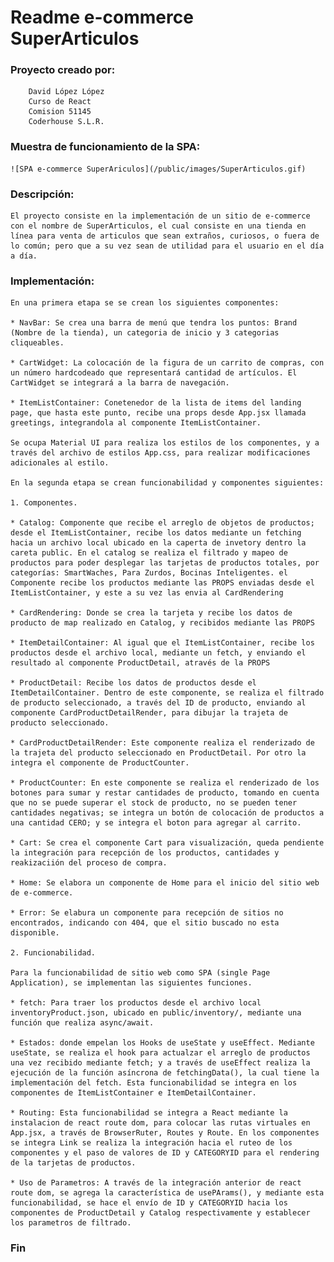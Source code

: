 # Readme e-commerce SuperArticulos

### Proyecto creado por:

        David López López 
        Curso de React
        Comision 51145
        Coderhouse S.L.R.

### Muestra de funcionamiento de la SPA:

    ![SPA e-commerce SuperAriculos](/public/images/SuperArticulos.gif)


### Descripción:

    El proyecto consiste en la implementación de un sitio de e-commerce con el nombre de SuperArticulos, el cual consiste en una tienda en línea para venta de articulos que sean extraños, curiosos, o fuera de lo común; pero que a su vez sean de utilidad para el usuario en el día a día.

### Implementación:

    En una primera etapa se se crean los siguientes componentes:

    * NavBar: Se crea una barra de menú que tendra los puntos: Brand (Nombre de la tienda), un categoria de inicio y 3 categorias cliqueables.

    * CartWidget: La colocación de la figura de un carrito de compras, con un número hardcodeado que representará cantidad de artículos. El CartWidget se integrará a la barra de navegación.

    * ItemListContainer: Conetenedor de la lista de items del landing page, que hasta este punto, recibe una props desde App.jsx llamada greetings, integrandola al componente ItemListContainer.

    Se ocupa Material UI para realiza los estilos de los componentes, y a través del archivo de estilos App.css, para realizar modificaciones adicionales al estilo.

    En la segunda etapa se crean funcionabilidad y componentes siguientes:

    1. Componentes.
    
    * Catalog: Componente que recibe el arreglo de objetos de productos; desde el ItemListContainer, recibe los datos mediante un fetching hacia un archivo local ubicado en la caperta de invetory dentro la careta public. En el catalog se realiza el filtrado y mapeo de productos para poder desplegar las tarjetas de productos totales, por categorías: SmartWaches, Para Zurdos, Bocinas Inteligentes. el Componente recibe los productos mediante las PROPS enviadas desde el ItemListContainer, y este a su vez las envia al CardRendering
    
    * CardRendering: Donde se crea la tarjeta y recibe los datos de producto de map realizado en Catalog, y recibidos mediante las PROPS

    * ItemDetailContainer: Al igual que el ItemListContainer, recibe los productos desde el archivo local, mediante un fetch, y enviando el resultado al componente ProductDetail, através de la PROPS

    * ProductDetail: Recibe los datos de productos desde el ItemDetailContainer. Dentro de este componente, se realiza el filtrado de producto seleccionado, a través del ID de producto, enviando al componente CardProductDetailRender, para dibujar la trajeta de producto seleccionado.

    * CardProductDetailRender: Este componente realiza el renderizado de la trajeta del producto seleccionado en ProductDetail. Por otro la integra el componente de ProductCounter.

    * ProductCounter: En este componente se realiza el renderizado de los botones para sumar y restar cantidades de producto, tomando en cuenta que no se puede superar el stock de producto, no se pueden tener cantidades negativas; se integra un botón de colocación de productos a una cantidad CERO; y se integra el boton para agregar al carrito.

    * Cart: Se crea el componente Cart para visualización, queda pendiente la integración para recepción de los productos, cantidades y reakizaciión del proceso de compra.

    * Home: Se elabora un componente de Home para el inicio del sitio web de e-commerce.

    * Error: Se elabura un componente para recepción de sitios no encontrados, indicando con 404, que el sitio buscado no esta disponible.

    2. Funcionabilidad.
    
    Para la funcionabilidad de sitio web como SPA (single Page Application), se implementan las siguientes funciones.

    * fetch: Para traer los productos desde el archivo local inventoryProduct.json, ubicado en public/inventory/, mediante una función que realiza async/await.

    * Estados: donde empelan los Hooks de useState y useEffect. Mediante useState, se realiza el hook para actualzar el arreglo de productos una vez recibido mediante fetch; y a través de useEffect realiza la ejecución de la función asíncrona de fetchingData(), la cual tiene la implementación del fetch. Esta funcionabilidad se integra en los componentes de ItemListContainer e ItemDetailContainer.

    * Routing: Esta funcionabilidad se integra a React mediante la instalacion de react route dom, para colocar las rutas virtuales en App.jsx, a través de BrowserRuter, Routes y Route. En los componentes se integra Link se realiza la integración hacia el ruteo de los componentes y el paso de valores de ID y CATEGORYID para el rendering de la tarjetas de productos.

    * Uso de Parametros: A través de la integración anterior de react route dom, se agrega la característica de usePArams(), y mediante esta funcionabilidad, se hace el envío de ID y CATEGORYID hacia los componentes de ProductDetail y Catalog respectivamente y establecer los parametros de filtrado.

### Fin